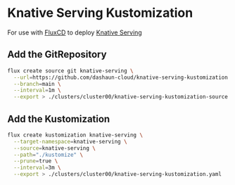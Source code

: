 # Knative Serving Kustomization

For use with [FluxCD](https://fluxcd.io) to deploy [Knative Serving](https://knative.dev)

## Add the GitRepository

```bash
flux create source git knative-serving \
  --url=https://github.com/dashaun-cloud/knative-serving-kustomization \
  --branch=main \
  --interval=1m \
  --export > ./clusters/cluster00/knative-serving-kustomization-source.yaml
```

## Add the Kustomization

```bash
flux create kustomization knative-serving \
  --target-namespace=knative-serving \
  --source=knative-serving \
  --path="./kustomize" \
  --prune=true \
  --interval=3m \
  --export > ./clusters/cluster00/knative-serving-kustomization.yaml
```